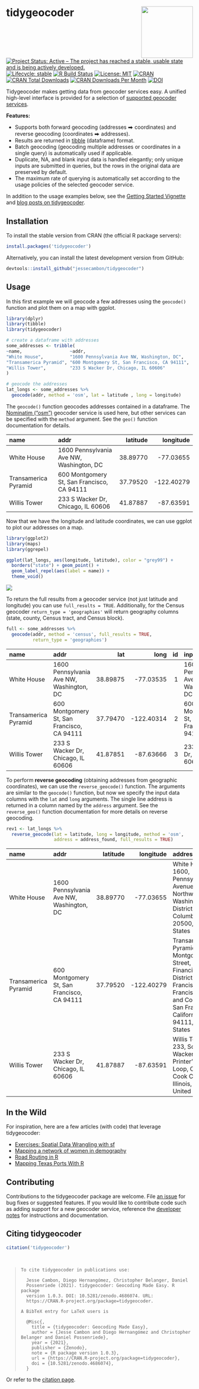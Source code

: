 
<!-- README.md is generated from README.Rmd. Please edit that file directly and reknit -->

# tidygeocoder<a href='https://jessecambon.github.io/tidygeocoder/'><img src="man/figures/tidygeocoder_hex.png" align="right" height="139px"/></a>

<!-- badges: start -->

[![Project Status: Active – The project has reached a stable, usable
state and is being actively
developed.](https://www.repostatus.org/badges/latest/active.svg)](https://www.repostatus.org/#active)
[![Lifecycle:
stable](https://img.shields.io/badge/lifecycle-stable-brightgreen.svg)](https://lifecycle.r-lib.org/articles/stages.html#stable)
[![R Build
Status](https://github.com/jessecambon/tidygeocoder/workflows/R-CMD-check/badge.svg)](https://github.com/jessecambon/tidygeocoder/actions?workflow=R-CMD-check)
[![License:
MIT](https://img.shields.io/badge/License-MIT-yellow.svg)](https://github.com/jessecambon/tidygeocoder/blob/master/LICENSE.md)
[![CRAN](https://www.r-pkg.org/badges/version/tidygeocoder)](https://cran.r-project.org/package=tidygeocoder)
[![CRAN Total
Downloads](http://cranlogs.r-pkg.org/badges/grand-total/tidygeocoder)](https://CRAN.R-project.org/package=tidygeocoder)
[![CRAN Downloads Per
Month](http://cranlogs.r-pkg.org/badges/tidygeocoder)](https://cran.r-project.org/package=tidygeocoder)
[![DOI](https://zenodo.org/badge/DOI/10.5281/zenodo.4448251.svg)](https://doi.org/10.5281/zenodo.4448251)
<!-- badges: end -->

Tidygeocoder makes getting data from geocoder services easy. A unified
high-level interface is provided for a selection of [supported geocoder
services](https://jessecambon.github.io/tidygeocoder/articles/geocoder_services.html).

**Features:**

-   Supports both forward geocoding (addresses ⮕ coordinates) and
    reverse geocoding (coordinates ⮕ addresses).
-   Results are returned in [tibble](https://tibble.tidyverse.org/)
    (dataframe) format.
-   Batch geocoding (geocoding multiple addresses or coordinates in a
    single query) is automatically used if applicable.
-   Duplicate, NA, and blank input data is handled elegantly; only
    unique inputs are submitted in queries, but the rows in the original
    data are preserved by default.
-   The maximum rate of querying is automatically set according to the
    usage policies of the selected geocoder service.

In addition to the usage examples below, see the [Getting Started
Vignette](https://jessecambon.github.io/tidygeocoder/articles/tidygeocoder.html)
and [blog posts on
tidygeocoder](https://jessecambon.github.io/tag/tidygeocoder).

## Installation

To install the stable version from CRAN (the official R package
servers):

``` r
install.packages('tidygeocoder')
```

Alternatively, you can install the latest development version from
GitHub:

``` r
devtools::install_github("jessecambon/tidygeocoder")
```

## Usage

In this first example we will geocode a few addresses using the
`geocode()` function and plot them on a map with ggplot.

``` r
library(dplyr)
library(tibble)
library(tidygeocoder)

# create a dataframe with addresses
some_addresses <- tribble(
~name,                  ~addr,
"White House",          "1600 Pennsylvania Ave NW, Washington, DC",
"Transamerica Pyramid", "600 Montgomery St, San Francisco, CA 94111",     
"Willis Tower",         "233 S Wacker Dr, Chicago, IL 60606"                                  
)

# geocode the addresses
lat_longs <- some_addresses %>%
  geocode(addr, method = 'osm', lat = latitude , long = longitude)
```

The `geocode()` function geocodes addresses contained in a dataframe.
The [Nominatim (“osm”)](https://nominatim.org/) geocoder service is used
here, but other services can be specified with the `method` argument.
See the `geo()` function documentation for details.

| name                 | addr                                       | latitude |  longitude |
|:---------------------|:-------------------------------------------|---------:|-----------:|
| White House          | 1600 Pennsylvania Ave NW, Washington, DC   | 38.89770 |  -77.03655 |
| Transamerica Pyramid | 600 Montgomery St, San Francisco, CA 94111 | 37.79520 | -122.40279 |
| Willis Tower         | 233 S Wacker Dr, Chicago, IL 60606         | 41.87887 |  -87.63591 |

Now that we have the longitude and latitude coordinates, we can use
ggplot to plot our addresses on a map.

``` r
library(ggplot2)
library(maps)
library(ggrepel)

ggplot(lat_longs, aes(longitude, latitude), color = "grey99") +
  borders("state") + geom_point() +
  geom_label_repel(aes(label = name)) +
  theme_void()
```

<img src="man/figures/README-usamap-1.png" style="display: block; margin: auto;" />

To return the full results from a geocoder service (not just latitude
and longitude) you can use `full_results = TRUE`. Additionally, for the
Census geocoder `return_type = 'geographies'` will return geography
columns (state, county, Census tract, and Census block).

``` r
full <- some_addresses %>%
  geocode(addr, method = 'census', full_results = TRUE,
          return_type = 'geographies')
```

| name                 | addr                                       |      lat |       long |  id | input\_address                                  | match\_indicator | match\_type | matched\_address                                | tiger\_line\_id | tiger\_side | state\_fips | county\_fips | census\_tract | census\_block |
|:---------------------|:-------------------------------------------|---------:|-----------:|----:|:------------------------------------------------|:-----------------|:------------|:------------------------------------------------|:----------------|:------------|:------------|:-------------|:--------------|:--------------|
| White House          | 1600 Pennsylvania Ave NW, Washington, DC   | 38.89875 |  -77.03535 |   1 | 1600 Pennsylvania Ave NW, Washington, DC, , ,   | Match            | Exact       | 1600 PENNSYLVANIA AVE NW, WASHINGTON, DC, 20500 | 76225813        | L           | 11          | 001          | 980000        | 1034          |
| Transamerica Pyramid | 600 Montgomery St, San Francisco, CA 94111 | 37.79470 | -122.40314 |   2 | 600 Montgomery St, San Francisco, CA 94111, , , | Match            | Exact       | 600 MONTGOMERY ST, SAN FRANCISCO, CA, 94111     | 192281262       | R           | 06          | 075          | 061101        | 2014          |
| Willis Tower         | 233 S Wacker Dr, Chicago, IL 60606         | 41.87851 |  -87.63666 |   3 | 233 S Wacker Dr, Chicago, IL 60606, , ,         | Match            | Exact       | 233 S WACKER DR, CHICAGO, IL, 60606             | 112050003       | L           | 17          | 031          | 839100        | 2008          |

To perform **reverse geocoding** (obtaining addresses from geographic
coordinates), we can use the `reverse_geocode()` function. The arguments
are similar to the `geocode()` function, but now we specify the input
data columns with the `lat` and `long` arguments. The single line
address is returned in a column named by the `address` argument. See the
`reverse_geo()` function documentation for more details on reverse
geocoding.

``` r
rev1 <- lat_longs %>%
  reverse_geocode(lat = latitude, long = longitude, method = 'osm',
                  address = address_found, full_results = TRUE)
```

| name                 | addr                                       | latitude |  longitude | address\_found                                                                                                                                                  | place\_id | licence                                                                  | osm\_type |   osm\_id | osm\_lat           | osm\_lon            | historic    | house\_number | road                          | city          | state                | postcode | country       | country\_code | boundingbox                                          | tourism              | neighbourhood      | county        | building     | suburb |
|:---------------------|:-------------------------------------------|---------:|-----------:|:----------------------------------------------------------------------------------------------------------------------------------------------------------------|----------:|:-------------------------------------------------------------------------|:----------|----------:|:-------------------|:--------------------|:------------|:--------------|:------------------------------|:--------------|:---------------------|:---------|:--------------|:--------------|:-----------------------------------------------------|:---------------------|:-------------------|:--------------|:-------------|:-------|
| White House          | 1600 Pennsylvania Ave NW, Washington, DC   | 38.89770 |  -77.03655 | White House, 1600, Pennsylvania Avenue Northwest, Washington, District of Columbia, 20500, United States                                                        | 147370893 | Data © OpenStreetMap contributors, ODbL 1.0. <https://osm.org/copyright> | way       | 238241022 | 38.897699700000004 | -77.03655315        | White House | 1600          | Pennsylvania Avenue Northwest | Washington    | District of Columbia | 20500    | United States | us            | 38.8974908 , 38.897911 , -77.0368537, -77.0362519    | NA                   | NA                 | NA            | NA           | NA     |
| Transamerica Pyramid | 600 Montgomery St, San Francisco, CA 94111 | 37.79520 | -122.40279 | Transamerica Pyramid, 600, Montgomery Street, Financial District, San Francisco, San Francisco City and County, San Francisco, California, 94111, United States |  95364489 | Data © OpenStreetMap contributors, ODbL 1.0. <https://osm.org/copyright> | way       |  24222973 | 37.795200550000004 | -122.40279267840137 | NA          | 600           | Montgomery Street             | San Francisco | California           | 94111    | United States | us            | 37.7948854 , 37.7954472 , -122.4031399, -122.4024317 | Transamerica Pyramid | Financial District | San Francisco | NA           | NA     |
| Willis Tower         | 233 S Wacker Dr, Chicago, IL 60606         | 41.87887 |  -87.63591 | Willis Tower, 233, South Wacker Drive, Printer’s Row, Loop, Chicago, Cook County, Illinois, 60606, United States                                                | 103673983 | Data © OpenStreetMap contributors, ODbL 1.0. <https://osm.org/copyright> | way       |  58528804 | 41.878871700000005 | -87.63590893936448  | NA          | 233           | South Wacker Drive            | Chicago       | Illinois             | 60606    | United States | us            | 41.8785389 , 41.8791932 , -87.6363362, -87.6354746   | NA                   | Printer’s Row      | Cook County   | Willis Tower | Loop   |

## In the Wild

For inspiration, here are a few articles (with code) that leverage
tidygeocoder:

-   [Exercises: Spatial Data Wrangling with
    sf](http://www2.stat.duke.edu/courses/Spring21/sta323.001/exercises/lec_12.html)
-   [Mapping a network of women in
    demography](https://www.monicaalexander.com/posts/2021-21-02-mapping/)
-   [Road Routing in
    R](https://www.jla-data.net/eng/routing-in-r-context/)
-   [Mapping Texas Ports With
    R](https://www.sharpsightlabs.com/blog/mapping-texas-ports-with-r-part1/)

## Contributing

Contributions to the tidygeocoder package are welcome. File [an
issue](https://github.com/jessecambon/tidygeocoder/issues) for bug fixes
or suggested features. If you would like to contribute code such as
adding support for a new geocoder service, reference the [developer
notes](https://jessecambon.github.io/tidygeocoder/articles/developer_notes.html)
for instructions and documentation.

## Citing tidygeocoder

``` r
citation('tidygeocoder')
```

</br>

<blockquote>


    To cite tidygeocoder in publications use:

      Jesse Cambon, Diego Hernangómez, Christopher Belanger, Daniel
      Possenriede (2021). tidygeocoder: Geocoding Made Easy. R package
      version 1.0.3. DOI: 10.5281/zenodo.4686074. URL:
      https://CRAN.R-project.org/package=tidygeocoder.

    A BibTeX entry for LaTeX users is

      @Misc{,
        title = {tidygeocoder: Geocoding Made Easy},
        author = {Jesse Cambon and Diego Hernangómez and Christopher Belanger and Daniel Possenriede},
        year = {2021},
        publisher = {Zenodo},
        note = {R package version 1.0.3},
        url = {https://CRAN.R-project.org/package=tidygeocoder},
        doi = {10.5281/zenodo.4686074},
      }

</blockquote>

Or refer to the [citation
page](https://jessecambon.github.io/tidygeocoder/authors.html).
